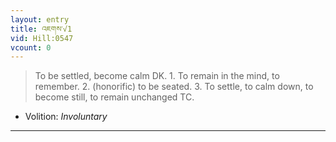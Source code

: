 ```yaml
---
layout: entry
title: འཇགས་√1
vid: Hill:0547
vcount: 0
---
```

> To be settled, become calm DK\. 1\. To remain in the mind, to remember\. 2\. (honorific) to be seated\. 3\. To settle, to calm down, to become still, to remain unchanged TC\.

* Volition: _Involuntary_

---

